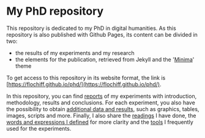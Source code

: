 # My PhD repository
This repository is dedicated to my PhD in digital humanities. 
As this repository is also published with Github Pages, its content can be divided in two: 
- the results of my experiments and my research
- the elements for the publication, retrieved from Jekyll and the '[Minima](https://github.com/jekyll/minima)' theme

To get access to this repository in its website format, the link is [https://flochiff.github.io/phd/](https://flochiff.github.io/phd/).

In this repository, you can find [reports](https://github.com/FloChiff/phd/tree/main/_posts) of my experiments with introduction, methodology, results and conclusions. For each experiment, you also have the possibility to obtain [additional data and results](https://github.com/FloChiff/phd/tree/main/experiences), such as graphics, tables, images, scripts and more. Finally, I also share the [readings](https://github.com/FloChiff/phd/blob/main/annexes/bibliography.md) I have done, the [words and expressions I defined](https://github.com/FloChiff/phd/blob/main/annexes/glossary.md) for more clarity and the [tools](https://github.com/FloChiff/phd/blob/main/annexes/tools.md) I frequently used for the experiments.